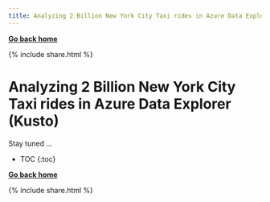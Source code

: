 ```yaml
---
title: Analyzing 2 Billion New York City Taxi rides in Azure Data Explorer (Kusto)
---
```

**[Go back home](../index.md)**

{% include  share.html %}

# Analyzing 2 Billion New York City Taxi rides in Azure Data Explorer (Kusto)

Stay tuned ...

* TOC
{:toc}

**[Go back home](../index.md)**

{% include  share.html %}